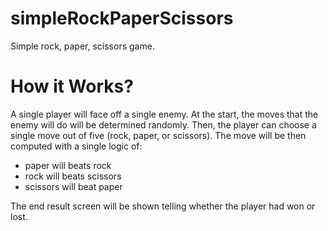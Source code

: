 # simpleRockPaperScissors
Simple rock, paper, scissors game.

# How it Works?
A single player will face off a single enemy. At the start, the moves that the enemy will do will be determined randomly. Then, the player can choose a single move out of five (rock, paper, or scissors). The move will be then computed with a single logic of:

- paper will beats rock
- rock will beats scissors
- scissors will beat paper

The end result screen will be shown telling whether the player had won or lost.
